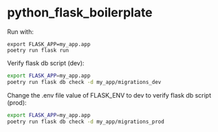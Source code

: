 # python_flask_boilerplate

Run with:

```
export FLASK_APP=my_app.app
poetry run flask run
```

Verify flask db script (dev):

```bash
export FLASK_APP=my_app.app
poetry run flask db check -d my_app/migrations_dev
```

Change the .env file value of FLASK_ENV to dev to verify flask db script (prod):

```bash
export FLASK_APP=my_app.app
poetry run flask db check -d my_app/migrations_prod
```
